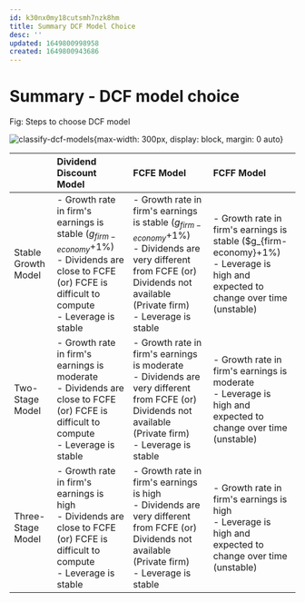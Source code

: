 ```yaml
---
id: k30nx0my18cutsmh7nzk8hm
title: Summary DCF Model Choice
desc: ''
updated: 1649800998958
created: 1649800943686
---
```

# Summary - DCF model choice

Fig: Steps to choose DCF model

![classify-dcf-models](https://ik.imagekit.io/casa/h7b-dendron/Screenshot_2022-04-09_000415_MjgmDhuu_.jpg?ik-sdk-version=javascript-1.4.3&updatedAt=1649455494772){max-width: 300px, display: block, margin: 0 auto}

| | Dividend Discount Model | FCFE Model | FCFF Model |
|:---|:---|:---|:---|
| Stable Growth Model |- Growth rate in firm's earnings is stable ($g_{firm-economy}$+1%)<br>- Dividends are close to FCFE (or) FCFE is difficult to compute<br>- Leverage is stable |- Growth rate in firm's earnings is stable ($g_{firm-economy}$+1%)<br>- Dividends are very different from FCFE (or) Dividends not available (Private firm)<br>- Leverage is stable |- Growth rate in firm's earnings is stable ($g_{firm-economy}+1%)<br>- Leverage is high and expected to change over time (unstable) |
| Two-Stage Model |- Growth rate in firm's earnings is moderate<br>- Dividends are close to FCFE (or) FCFE is difficult to compute<br>- Leverage is stable |- Growth rate in firm's earnings is moderate<br>- Dividends are very different from FCFE (or) Dividends not available (Private firm)<br>- Leverage is stable |- Growth rate in firm's earnings is moderate<br>- Leverage is high and expected to change over time (unstable) |
| Three-Stage Model |- Growth rate in firm's earnings is high<br>- Dividends are close to FCFE (or) FCFE is difficult to compute<br>- Leverage is stable |- Growth rate in firm's earnings is high<br>- Dividends are very different from FCFE (or) Dividends not available (Private firm)<br>- Leverage is stable |- Growth rate in firm's earnings is high<br>- Leverage is high and expected to change over time (unstable) |
